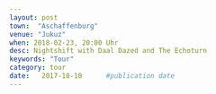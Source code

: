 ```yaml
---
layout: post
town:  "Aschaffenburg"
venue: "Jukuz"
when: 2018-02-23, 20:00 Uhr
desc: Nightshift with Daal Dazed and The Echoturn
keywords: "Tour"
category: tour
date:   2017-10-10 		#publication date
---
```

